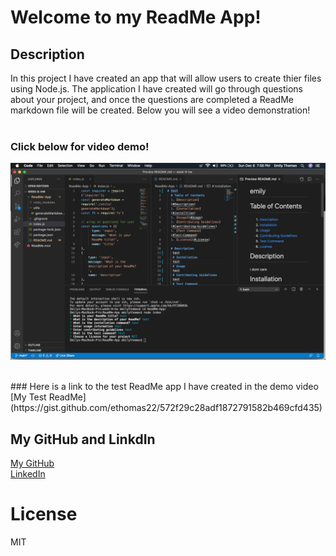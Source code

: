 # Welcome to my ReadMe App!
  ## Description
   In this project I have created an app that will allow users to create thier files using Node.js. The application I have created will go through questions about your project, and once the questions are completed a ReadMe markdown file will be created. Below you will see a video demonstration!
<br>
<br> 
### Click below for video demo!

   [![Demonstration Video](assets/screenshot.png)](assets/ReadMe.mov)
   
<br> 
### Here is a link to the test ReadMe app I have created in the demo video
[My Test ReadMe](https://gist.github.com/ethomas22/572f29c28adf1872791582b469cfd435)

   ## My GitHub and LinkdIn
   
 [My GitHub](https://ethomas22.github.io)
<br>
[LinkedIn](https://www.linkedin.com/in/emily-t-508ab7100/)

 # License 
   MIT
   
   
   
  
